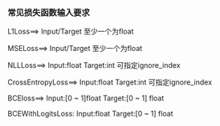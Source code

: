 ### 常见损失函数输入要求

L1Loss==> Input/Target 至少一个为float 

MSELoss==> Input/Target 至少一个为float

NLLLoss==> Input:float  Target:int    可指定ignore_index

CrossEntropyLoss==> Input:float  Target:int   可指定ignore_index 

BCEloss==> Input:[0 ~ 1]float  Target:[0 ~ 1] float

BCEWithLogitsLoss: Input:float  Target:[0 ~ 1] float